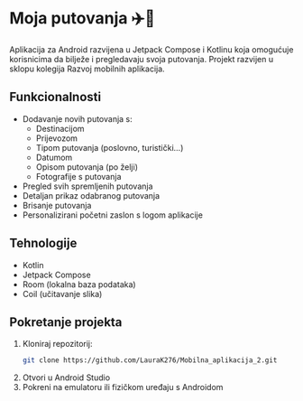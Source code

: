 # Moja putovanja ✈️📸

Aplikacija za Android razvijena u Jetpack Compose i Kotlinu koja omogućuje korisnicima da bilježe i pregledavaju svoja putovanja.
Projekt razvijen u sklopu kolegija Razvoj mobilnih aplikacija.


## Funkcionalnosti
- Dodavanje novih putovanja s:
    - Destinacijom
    - Prijevozom
    - Tipom putovanja (poslovno, turistički...)
    - Datumom
    - Opisom putovanja (po želji)
    - Fotografije s putovanja
- Pregled svih spremljenih putovanja
- Detaljan prikaz odabranog putovanja
- Brisanje putovanja
- Personalizirani početni zaslon s logom aplikacije

## Tehnologije
- Kotlin
- Jetpack Compose
- Room (lokalna baza podataka)
- Coil (učitavanje slika)



## Pokretanje projekta
1. Kloniraj repozitorij:
   ```bash
   git clone https://github.com/LauraK276/Mobilna_aplikacija_2.git
2. Otvori u Android Studio
3. Pokreni na emulatoru ili fizičkom uređaju s Androidom
